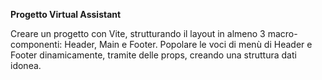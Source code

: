**Progetto Virtual Assistant**

  Creare un progetto con Vite, strutturando il layout in almeno 3 macro-componenti: 
  Header, Main e Footer.
  Popolare le voci di menù di Header e Footer dinamicamente, tramite delle props, creando una struttura dati idonea.

